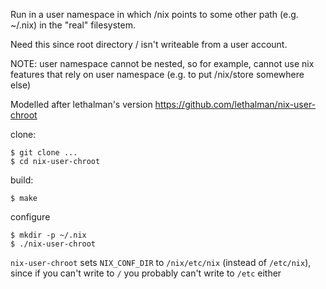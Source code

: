 Run in a user namespace in which /nix points to some other path (e.g. ~/.nix) in the "real" filesystem.

Need this since root directory / isn't writeable from a user account.

NOTE: user namespace cannot be nested,  so for example,  cannot use nix
features that rely on user namespace (e.g. to put /nix/store somewhere else)

Modelled after lethalman's version https://github.com/lethalman/nix-user-chroot

clone:
```
$ git clone ...
$ cd nix-user-chroot
```
build:
```
$ make
```
configure
```
$ mkdir -p ~/.nix
$ ./nix-user-chroot
```
`nix-user-chroot` sets `NIX_CONF_DIR` to `/nix/etc/nix` (instead of `/etc/nix`),
since if you can't write to `/` you probably can't write to `/etc` either


